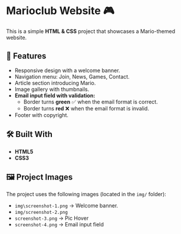 # Marioclub Website 🎮

This is a simple **HTML & CSS** project that showcases a Mario-themed website.

## 📌 Features
- Responsive design with a welcome banner.
- Navigation menu: Join, News, Games, Contact.
- Article section introducing Mario.
- Image gallery with thumbnails.
- **Email input field with validation:**
  - Border turns **green** ✅ when the email format is correct.
  - Border turns **red** ❌ when the email format is invalid.
- Footer with copyright.

## 🛠️ Built With
- **HTML5**
- **CSS3**

## 🖼️ Project Images
The project uses the following images (located in the `img/` folder):
- `img\screenshot-1.png` → Welcome banner.    
- `img/screenshot-2.png` 
- `screenshot-3.png` → Pic Hover  
- `screenshot-4.png` → Email input field 


